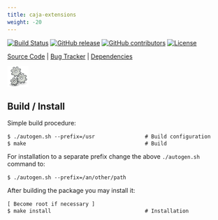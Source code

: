 ```yaml
---
title: caja-extensions
weight: -20
---
```


<span class="badge-placeholder">[![Build Status](https://travis-ci.org/mate-desktop/caja-extensions.svg?branch=master)](https://travis-ci.org/github/mate-desktop/mate-desktop)</span>
<span class="badge-placeholder">[![GitHub release](https://img.shields.io/github/v/release/mate-desktop/caja-extensions)](https://github.com/mate-desktop/mate-desktop/releases/latest)</span>
<span class="badge-placeholder">[![GitHub contributors](https://img.shields.io/github/contributors/mate-desktop/caja-extensions)](https://github.com/mate-desktop/caja-extensions/graphs/contributors)</span>
<span class="badge-placeholder">[![License](https://img.shields.io/github/license/mate-desktop/caja-extensions)](https://github.com/mate-desktop/caja-extensions/blob/main/LICENSE)</span>

[Source Code](https://github.com/mate-desktop/caja-extensions) | [Bug Tracker](https://github.com/mate-desktop/caja-extensions/issues) | [Dependencies](https://github.com/mate-desktop/caja-extensions/blob/master/.build.yml)

![](https://raw.githubusercontent.com/mate-desktop/mate-icon-theme/master/mate/48x48/actions/system-run.png)

## Build / Install

Simple build procedure:

```
$ ./autogen.sh --prefix=/usr                # Build configuration
$ make                                      # Build
```
For installation to a separate prefix change the above `./autogen.sh` command to:

```
$ ./autogen.sh --prefix=/an/other/path
```

After building the package you may install it:

```
[ Become root if necessary ]
$ make install                              # Installation
```

